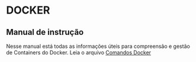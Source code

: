 # DOCKER
## Manual de instrução
Nesse manual está todas as informações úteis para compreensão e gestão de Containers do Docker.
Leia  o arquivo [Comandos Docker](Comandos_Docker.md)